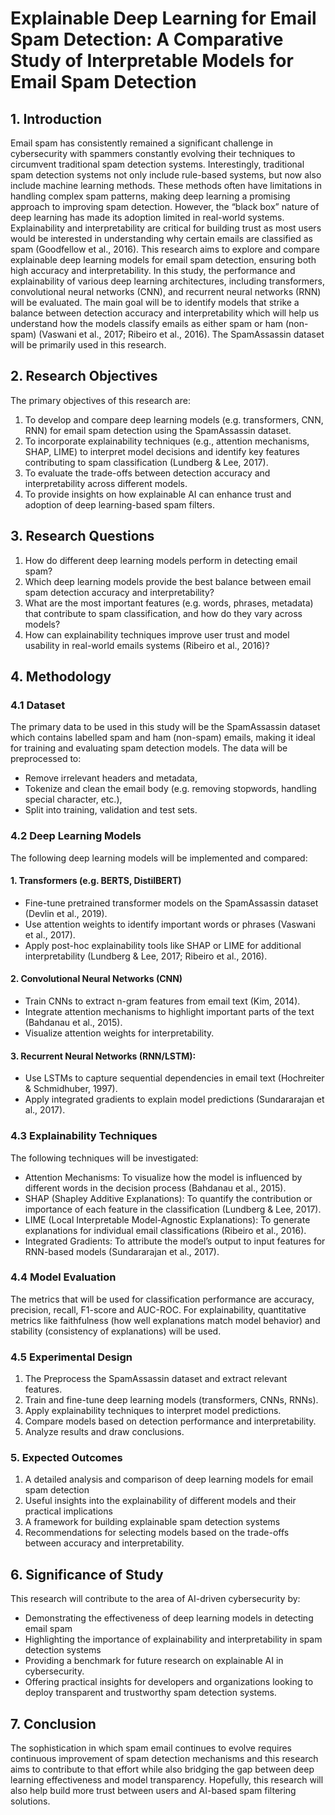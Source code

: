 # Explainable Deep Learning for Email Spam Detection: A Comparative Study of Interpretable Models for Email Spam Detection

## 1.	Introduction

Email spam has consistently remained a significant challenge in cybersecurity with spammers constantly evolving their techniques to circumvent traditional spam detection systems. Interestingly, traditional spam detection systems not only include rule-based systems, but now also include machine learning methods. These methods often have limitations in handling complex spam patterns, making deep learning a promising approach to improving spam detection. However, the “black box” nature of deep learning has made its adoption limited in real-world systems. 
Explainability and interpretability are critical for building trust as most users would be interested in understanding why certain emails are classified as spam (Goodfellow et al., 2016). This research aims to explore and compare explainable deep learning models for email spam detection, ensuring both high accuracy and interpretability.
In this study, the performance and explainability of various deep learning architectures, including transformers, convolutional neural networks (CNN), and recurrent neural networks (RNN) will be evaluated. The main goal will be to identify models that strike a balance between detection accuracy and interpretability which will help us understand how the models classify emails as either spam or ham (non-spam) (Vaswani et al., 2017; Ribeiro et al., 2016). The SpamAssassin dataset will be primarily used in this research.

## 2.	Research Objectives

The primary objectives of this research are:
1.	To develop and compare deep learning models (e.g. transformers, CNN, RNN) for email spam detection using the SpamAssassin dataset. 
2.	To incorporate explainability techniques (e.g., attention mechanisms, SHAP, LIME) to interpret model decisions and identify key features contributing to spam classification (Lundberg & Lee, 2017).
3.	To evaluate the trade-offs between detection accuracy and interpretability across different models.
4.	To provide insights on how explainable AI can enhance trust and adoption of deep learning-based spam filters.

## 3. Research Questions

1.	How do different deep learning models perform in detecting email spam?
2.	Which deep learning models provide the best balance between email spam detection accuracy and interpretability?
3.	What are the most important features (e.g. words, phrases, metadata) that contribute to spam classification, and how do they vary across models? 
4.	How can explainability techniques improve user trust and model usability in real-world emails systems (Ribeiro et al., 2016)?

## 4.	Methodology

### 4.1 Dataset
The primary data to be used in this study will be the SpamAssassin dataset which contains labelled spam and ham (non-spam) emails, making it ideal for training and evaluating spam detection models. The data will be preprocessed to:
- Remove irrelevant headers and metadata,
- Tokenize and clean the email body (e.g. removing stopwords, handling special character, etc.),
- Split into training, validation and test sets.

### 4.2 Deep Learning Models
The following deep learning models will be implemented and compared:

#### 1.	Transformers (e.g. BERTS, DistilBERT)
   - Fine-tune pretrained transformer models on the SpamAssassin dataset (Devlin et al., 2019).
   - Use attention weights to identify important words or phrases (Vaswani et al., 2017).
   - Apply post-hoc explainability tools like SHAP or LIME for additional interpretability (Lundberg & Lee, 2017; Ribeiro et al., 2016).

#### 2.	Convolutional Neural Networks (CNN)
- Train CNNs to extract n-gram features from email text (Kim, 2014).
- Integrate attention mechanisms to highlight important parts of the text (Bahdanau et al., 2015).
- Visualize attention weights for interpretability.

#### 3.	Recurrent Neural Networks (RNN/LSTM):
- Use LSTMs to capture sequential dependencies in email text (Hochreiter & Schmidhuber, 1997).
- Apply integrated gradients to explain model predictions (Sundararajan et al., 2017).

### 4.3 Explainability Techniques
The following techniques will be investigated:
- Attention Mechanisms: To visualize how the model is influenced by different words in the decision process (Bahdanau et al., 2015).
- SHAP (Shapley Additive Explanations): To quantify the contribution or importance of each feature in the classification (Lundberg & Lee, 2017).
- LIME (Local Interpretable Model-Agnostic Explanations): To generate explanations for individual email classifications (Ribeiro et al., 2016).
- Integrated Gradients: To attribute the model’s output to input features for RNN-based models (Sundararajan et al., 2017).

### 4.4 Model Evaluation
The metrics that will be used for classification performance are accuracy, precision, recall, F1-score and AUC-ROC. 
For explainability, quantitative metrics like faithfulness (how well explanations match model behavior) and stability (consistency of explanations) will be used. 

### 4.5 Experimental Design
1.	The Preprocess the SpamAssassin dataset and extract relevant features.
2.	Train and fine-tune deep learning models (transformers, CNNs, RNNs).
3.	Apply explainability techniques to interpret model predictions.
4.	Compare models based on detection performance and interpretability.
5.	Analyze results and draw conclusions.


### 5.	Expected Outcomes

1.	A detailed analysis and comparison of deep learning models for email spam detection
2.	Useful insights into the explainability of different models and their practical implications
3.	A framework for building explainable spam detection systems
4.	Recommendations for selecting models based on the trade-offs between accuracy and interpretability. 


## 6.	Significance of Study

This research will contribute to the area of AI-driven cybersecurity by: 
-	Demonstrating the effectiveness of deep learning models in detecting email spam
-	Highlighting the importance of explainability and interpretability in spam detection systems
-	Providing a benchmark for future research on explainable AI in cybersecurity.
-	Offering practical insights for developers and organizations looking to deploy transparent and trustworthy spam detection systems.


## 7.	Conclusion

The sophistication in which spam email continues to evolve requires continuous improvement of spam detection mechanisms and this research aims to contribute to that effort while also bridging the gap between deep learning effectiveness and model transparency. Hopefully, this research will also help build more trust between users and AI-based spam filtering solutions.
